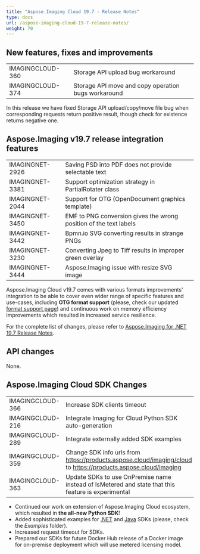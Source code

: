 ```yaml
---
title: "Aspose.Imaging Cloud 19.7 - Release Notes"
type: docs
url: /aspose-imaging-cloud-19-7-release-notes/
weight: 70
---
```


## **New features, fixes and improvements**
|     |     |
| --- | --- |
|IMAGINGCLOUD-360|Storage API upload bug workaround|
|IMAGINGCLOUD-374|Storage API move and copy operation bugs workaround|

In this release we have fixed Storage API upload/copy/move file bug when corresponding requests return positive result, though check for existence returns negative one.

## **Aspose.Imaging v19.7 release integration features**
|     |     |
| --- | --- |
|IMAGINGNET-2926|Saving PSD into PDF does not provide selectable text|
|IMAGINGNET-3381|Support optimization strategy in PartialRotater class|
|IMAGINGNET-2044|Support for OTG (OpenDocument graphics template)|
|IMAGINGNET-3450|EMF to PNG conversion gives the wrong position of the text labels|
|IMAGINGNET-3442|Bpmn.io SVG converting results in strange PNGs|
|IMAGINGNET-3230|Converting Jpeg to Tiff results in improper green overlay|
|IMAGINGNET-3444|Aspose.Imaging issue with resize SVG image|

Aspose.Imaging Cloud v19.7 comes with various formats improvements' integration to be able to cover even wider range of specific features and use-cases, including **OTG format support** (please, check our updated [format support page](/supported-file-formats/)) and continuous work on memory efficiency improvements which resulted in increased service resilience.

For the complete list of changes, please refer to [Aspose.Imaging for .NET 19.7 Release Notes](https://docs.aspose.com/display/imagingnet/Aspose.Imaging+for+.NET+19.7+-+Release+Notes).

## **API changes**

None.

## **Aspose.Imaging Cloud SDK Changes**
|     |     |
| --- | --- |
|IMAGINGCLOUD-366|Increase SDK clients timeout|
|IMAGINGCLOUD-216|Integrate Imaging for Cloud Python SDK auto-generation|
|IMAGINGCLOUD-289|Integrate externally added SDK examples|
|IMAGINGCLOUD-359|Change SDK info urls from <https://products.aspose.cloud/imaging/cloud> to <https://products.aspose.cloud/imaging>|
|IMAGINGCLOUD-363|Update SDKs to use OnPremise name instead of IsMetered and state that this feature is experimental|

- Continued our work on extension of Aspose.Imaging Cloud ecosystem, which resulted in **the all-new Python SDK**!
- Added sophisticated examples for [.NET](https://github.com/aspose-imaging-cloud/aspose-imaging-cloud-dotnet) and [Java](https://github.com/aspose-imaging-cloud/aspose-imaging-cloud-java) SDKs (please, check the *Examples* folder).
- Increased request timeout for SDKs.
- Prepared our SDKs for future Docker Hub release of a Docker image for on-premise deployment which will use metered licensing model.


